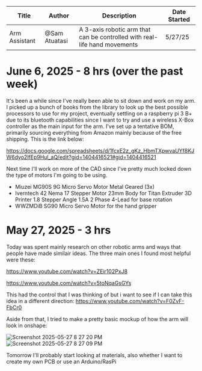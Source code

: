 | Title | Author | Description | Date Started |
| ------------- | ------------- | ------------- | ----------|
| Arm Assistant | @Sam Atuatasi | A 3-axis robotic arm that can be controlled with real-life hand movements | 5/27/25 |

# June 6, 2025 - 8 hrs (over the past week)

It's been a while since I've really been able to sit down and work on my arm. I picked up a bunch of books from the library to look up the best possible processors to use for my project, eventually settling on a raspberry pi 3 B+ due to its bluetooth capabilities since I want to try and use a wireless X-Box controller as the main input for the arm. I've set up a tentative BOM, primarily sourcing everything from Amazon mainly because of the free shipping. This is the link below:

https://docs.google.com/spreadsheets/d/1fcxE2z_gKz_HbmTXpwvaUYf8KJW6dyo2lfEp9Hul_aQ/edit?gid=1404416521#gid=1404416521

Next time I'll work on more of the CAD since I've pretty much locked down the type of motors I'm going to be using.

- Miuzei MG90S 9G Micro Servo Motor Metal Geared (3x)
- Iverntech 42 Nema 17 Stepper Motor 23mm Body for Titan Extruder 3D Printer 1.8 Stepper Angle 1.5A 2 Phase 4-Lead for base rotation
- WWZMDiB SG90 Micro Servo Motor for the hand gripper


# May 27, 2025 - 3 hrs

Today was spent mainly research on other robotic arms and ways that people have made similair ideas. The three main ones I found most helpful were these:

https://www.youtube.com/watch?v=ZEir102PxJ8

https://www.youtube.com/watch?v=5toNqaGsGYs

This had the control that I was thinking of but i want to see if I can take this idea in a different direction:
https://www.youtube.com/watch?v=F0ZvF-FbCr0

Aside from that, I tried to make a pretty basic mockup of how the arm will look in onshape:

![Screenshot 2025-05-27 8 27 20 PM](https://github.com/user-attachments/assets/d542f04e-c6f4-47cc-85e5-bbe614a0f0c0)
![Screenshot 2025-05-27 8 27 09 PM](https://github.com/user-attachments/assets/9e1de6dd-11ac-4077-b81d-81422b9c6410)

Tomorrow I'll probably start looking at materials, also whether I want to create my own PCB or use an Arduino/RasPi
